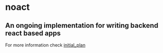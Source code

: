 # noact

## An ongoing implementation for writing backend react based apps
For more information check [initial_plan](./docs/initial_plan.md)